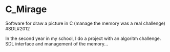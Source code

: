 # C_Mirage
Software for draw a picture in C (manage the memory was a real challenge) #SDL#2012

In the second year in my school, I do a project with an algoritm challenge.
SDL interface and management of the memory...

